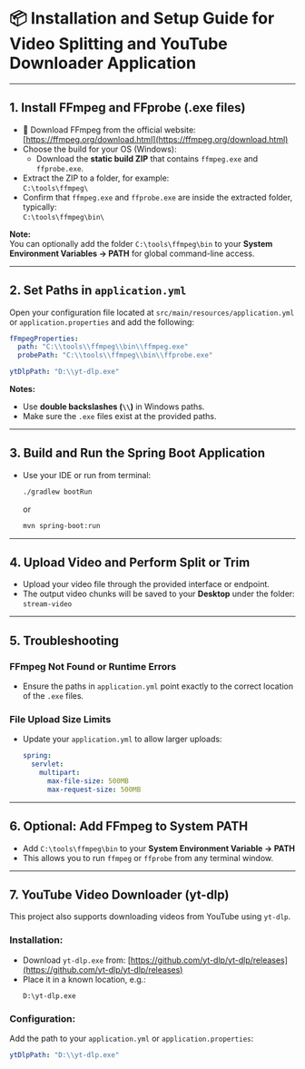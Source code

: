# 📦 Installation and Setup Guide for Video Splitting and YouTube Downloader Application

---

## 1. Install FFmpeg and FFprobe (.exe files)

- 🔗 Download FFmpeg from the official website: [https://ffmpeg.org/download.html](https://ffmpeg.org/download.html)
- Choose the build for your OS (Windows):
    - Download the **static build ZIP** that contains `ffmpeg.exe` and `ffprobe.exe`.
- Extract the ZIP to a folder, for example:  
  `C:\tools\ffmpeg\`
- Confirm that `ffmpeg.exe` and `ffprobe.exe` are inside the extracted folder, typically:  
  `C:\tools\ffmpeg\bin\`

**Note:**  
You can optionally add the folder `C:\tools\ffmpeg\bin` to your **System Environment Variables → PATH** for global command-line access.

---

## 2. Set Paths in `application.yml`

Open your configuration file located at `src/main/resources/application.yml` or `application.properties` and add the following:

```yaml
fFmpegProperties:
  path: "C:\\tools\\ffmpeg\\bin\\ffmpeg.exe"
  probePath: "C:\\tools\\ffmpeg\\bin\\ffprobe.exe"

ytDlpPath: "D:\\yt-dlp.exe"
```

**Notes:**

- Use **double backslashes (`\\`)** in Windows paths.
- Make sure the `.exe` files exist at the provided paths.

---

## 3. Build and Run the Spring Boot Application

- Use your IDE or run from terminal:
  ```bash
  ./gradlew bootRun
  ```
  or
  ```bash
  mvn spring-boot:run
  ```

---

## 4. Upload Video and Perform Split or Trim

- Upload your video file through the provided interface or endpoint.
- The output video chunks will be saved to your **Desktop** under the folder:  
  `stream-video`

---

## 5. Troubleshooting

### FFmpeg Not Found or Runtime Errors
- Ensure the paths in `application.yml` point exactly to the correct location of the `.exe` files.

### File Upload Size Limits
- Update your `application.yml` to allow larger uploads:
  ```yaml
  spring:
    servlet:
      multipart:
        max-file-size: 500MB
        max-request-size: 500MB
  ```

---

## 6. Optional: Add FFmpeg to System PATH

- Add `C:\tools\ffmpeg\bin` to your **System Environment Variable → PATH**
- This allows you to run `ffmpeg` or `ffprobe` from any terminal window.

---

## 7. YouTube Video Downloader (yt-dlp)

This project also supports downloading videos from YouTube using `yt-dlp`.

### Installation:
- Download `yt-dlp.exe` from: [https://github.com/yt-dlp/yt-dlp/releases](https://github.com/yt-dlp/yt-dlp/releases)
- Place it in a known location, e.g.:
  ```
  D:\yt-dlp.exe
  ```

### Configuration:
Add the path to your `application.yml` or `application.properties`:

```yaml
ytDlpPath: "D:\\yt-dlp.exe"
```

